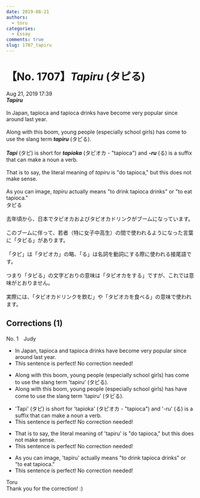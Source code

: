 ```yaml
---
date: 2019-08-21
authors:
  - toru
categories:
  - Essay
comments: true
slug: 1707_tapiru
---
```


# 【No. 1707】<strong><em>Tapiru</strong></em> (タピる)
<div class="date">Aug 21, 2019 17:39</div>
<div id="post"><div id="body_show_ori">
<strong><em>Tapiru</strong></em><br/><br/>In Japan, tapioca and tapioca drinks have become very popular since around last year.<br/><br/>Along with this boom, young people (especially school girls) has come to use the slang term <strong><em>tapiru</em></strong> (タピる).<br/><br/><strong><em>Tapi</em></strong> (タピ) is short for <strong><em>tapioka</em></strong> (タピオカ - "tapioca") and <strong><em>-ru</em></strong> (る) is a suffix that can make a noun a verb.<br/><br/>That is to say, the literal meaning of <em>tapiru</em> is "do tapioca," but this does not make sense.<br/><br/>As you can image, <em>tapiru</em> actually means "to drink tapioca drinks" or "to eat tapioca."
</div></div>

<!-- more -->

<div id="post_ja"><div id="body_show_mo">
タピる<br/><br/>去年頃から、日本でタピオカおよびタピオカドリンクがブームになっています。<br/><br/>このブームに伴って、若者（特に女子中高生）の間で使われるようになった言葉に「タピる」があります。<br/><br/>「タピ」は「タピオカ」の略、「る」は名詞を動詞にする際に使われる接尾語です。<br/><br/>つまり「タピる」の文字どおりの意味は「タピオカをする」ですが、これでは意味がとおりません。<br/><br/>実際には、「タピオカドリンクを飲む」や「タピオカを食べる」の意味で使われます。
</div></div>

## Corrections (1)
<div id="block"><div class="first_name"> No. 1　<span class="just_name">Judy</span></div><div id="block2">
<ul class="correction_field">
<li class="incorrect">In Japan, tapioca and tapioca drinks have become very popular since around last year.</li>
<li class="corrected perfect">This sentence is perfect! No correction needed!</li>
</ul>
<ul class="correction_field">
<li class="incorrect">Along with this boom, young people (especially school girls) has come to use the slang term 'tapiru' (タピる).</li>
<li class="corrected correct">
Along with this boom, young people (especially school girls) <span class="sline">has</span> <span class="f_blue">have</span> come to use the slang term 'tapiru' (タピる).
</li>
</ul>
<ul class="correction_field">
<li class="incorrect">'Tapi' (タピ) is short for 'tapioka' (タピオカ - "tapioca") and '-ru' (る) is a suffix that can make a noun a verb.</li>
<li class="corrected perfect">This sentence is perfect! No correction needed!</li>
</ul>
<ul class="correction_field">
<li class="incorrect">That is to say, the literal meaning of 'tapiru' is "do tapioca," but this does not make sense.</li>
<li class="corrected perfect">This sentence is perfect! No correction needed!</li>
</ul>
<ul class="correction_field">
<li class="incorrect">As you can image, 'tapiru' actually means "to drink tapioca drinks" or "to eat tapioca."</li>
<li class="corrected perfect">This sentence is perfect! No correction needed!</li>
</ul>
</div><div class="name"><span class="just_name">Toru</span><br>
Thank you for the correction! :)
</div>
</div>
